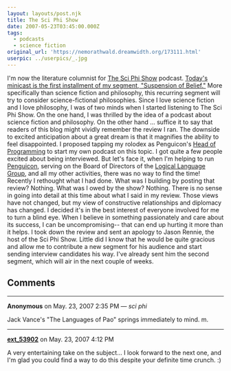 ```yaml
---
layout: layouts/post.njk
title: The Sci Phi Show
date: 2007-05-23T03:45:00.000Z
tags: 
  - podcasts
  - science fiction
original_url: 'https://nemorathwald.dreamwidth.org/173111.html'
userpic: ../userpics/_.jpg
---
```

I'm now the literature columnist for [The Sci Phi Show](http://thesciphishow.com/) podcast. [Today's minicast is the first installment of my segment, "Suspension of Belief."](http://thesciphishow.com/?p=125) More specifically than science fiction and philosophy, this recurring segment will try to consider science-fictional philosophies. Since I love science fiction and I love philosophy, I was of two minds when I started listening to The Sci Phi Show. On the one hand, I was thrilled by the idea of a podcast about science fiction and philosophy. On the other hand ... suffice it to say that readers of this blog might vividly remember the review I ran. The downside to excited anticipation about a great dream is that it magnifies the ability to feel disappointed. I proposed tapping my rolodex as Penguicon's [Head of Programming](http://www.penguicon.org/wiki/MattArnold) to start my own podcast on this topic. I got quite a few people excited about being interviewed. But let's face it, when I'm helping to run [Penguicon](http://www.penguicon.org/), serving on the Board of Directors of the [Logical Language Group](http://www.lojban.org/), and all my other activities, there was no way to find the time! Recently I rethought what I had done. What was I building by posting that review? Nothing. What was I owed by the show? Nothing. There is no sense in going into detail at this time about what I said in my review. Those views have not changed, but my view of constructive relationships and diplomacy has changed. I decided it's in the best interest of everyone involved for me to turn a blind eye. When I believe in something passionately and care about its success, I can be uncompromising-- that can end up hurting it more than it helps. I took down the review and sent an apology to Jason Rennie, the host of the Sci Phi Show. Little did I know that he would be quite gracious and allow me to contribute a new segment for his audience and start sending interview candidates his way. I've already sent him the second segment, which will air in the next couple of weeks.

## Comments

---

**Anonymous** on May. 23, 2007 2:35 PM — *sci phi*

Jack Vance's "The Languages of Pao" springs immediately to mind. m.

---

**[ext_53902](https://www.dreamwidth.org/users/ext_53902)** on May. 23, 2007 4:12 PM

A very entertaining take on the subject... I look forward to the next one, and I'm glad you could find a way to do this despite your definite time crunch. :)
